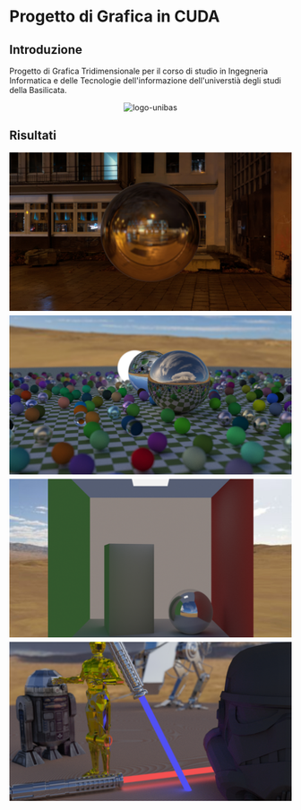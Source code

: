 # Progetto di Grafica in CUDA

## Introduzione

Progetto di Grafica Tridimensionale per il corso di studio in Ingegneria Informatica e delle Tecnologie dell'informazione dell'universtià degli studi della Basilicata.

<p align="center">
  <img src="https://i.ibb.co/09MYJXc/logo-unibas-b.png" alt="logo-unibas"></a>
</p>

## Risultati
<img style="padding-bottom: 5px" alt="" src="risultati/sky_box.jpg?raw=true">
<img style="padding-bottom: 5px" alt="" src="risultati/sfere.jpg?raw=true">
<img style="padding-bottom: 5px" alt="" src="risultati/cornel_box.jpg?raw=true">
<img style="padding-bottom: 5px" alt="" src="risultati/star_wars.jpg?raw=true">
